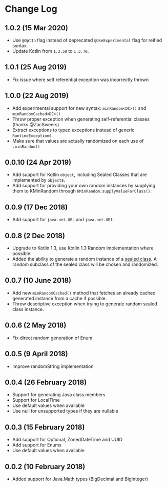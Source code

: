 # Change Log
## 1.0.2 (15 Mar 2020)
* Use `@OptIn` flag instead of deprecated `@UseExperimental` flag for reified syntax.
* Update Kotlin from `1.3.50` to `1.3.70`.

## 1.0.1 (25 Aug 2019)
* Fix issue where self referential exception was incorrectly thrown

## 1.0.0 (22 Aug 2019)
* Add experimental support for new syntax: `minRandom<DC>()` and `minRandomCached<DC>()`
* Throw proper exception when generating self-referential classes (thanks @ZacSweers)
* Extract exceptions to typed exceptions instead of generic `RuntimeException`s
* Make sure that values are actually randomized on each use of `.minRandom()`

## 0.0.10 (24 Apr 2019)
* Add support for Kotlin `object`, including Sealed Classes that are implemented by `object`s.
* Add support for providing your own random instances by supplying them to KMinRandom through `KMinRandom.supplyValueForClass()`.

## 0.0.9 (17 Dec 2018)
* Add support for `java.net.URL` and `java.net.URI`.

## 0.0.8 (2 Dec 2018)
* Upgrade to Kotlin 1.3, use Kotlin 1.3 Random implementation where possible
* Added the ability to generate a random instance of a [sealed class](https://kotlinlang.org/docs/reference/sealed-classes.html). A random subclass of the sealed class will be chosen and randomized.

## 0.0.7 (10 June 2018)
* Add new `minRandomCached()` method that fetches an already cached generated instance from a cache if possible. 
* Throw descriptive exception when trying to generate random sealed class instance.

## 0.0.6 (2 May 2018)
* Fix direct random generation of Enum

## 0.0.5 (9 April 2018)
* Improve randomString implementation

## 0.0.4 (26 February 2018)
* Support for generating Java class members
* Support for LocalTime
* Use default values when available
* Use null for unsupported types if they are nullable

## 0.0.3 (15 February 2018)
* Add support for Optional, ZonedDateTime and UUID
* Add support for Enums
* Use default values when available

## 0.0.2 (10 February 2018)
* Added support for Java.Math types (BigDecimal and BigInteger)